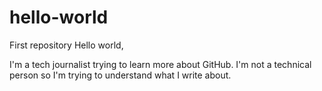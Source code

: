 # hello-world
First repository
Hello world,

I'm a tech journalist trying to learn more about GitHub. I'm not a technical person so I'm trying to understand what I write about.
